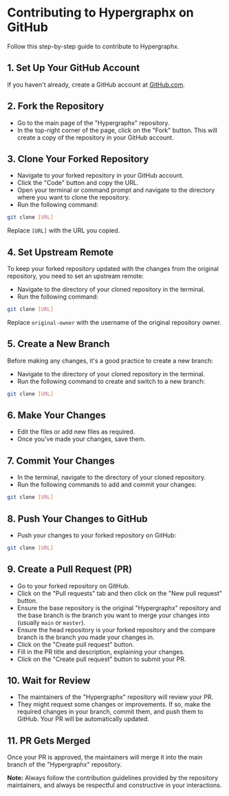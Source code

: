 # Contributing to Hypergraphx on GitHub

Follow this step-by-step guide to contribute to Hypergraphx.

## 1. Set Up Your GitHub Account
If you haven't already, create a GitHub account at [GitHub.com](https://github.com/).

## 2. Fork the Repository
- Go to the main page of the "Hypergraphx" repository.
- In the top-right corner of the page, click on the "Fork" button. This will create a copy of the repository in your GitHub account.

## 3. Clone Your Forked Repository
- Navigate to your forked repository in your GitHub account.
- Click the "Code" button and copy the URL.
- Open your terminal or command prompt and navigate to the directory where you want to clone the repository.
- Run the following command:

```bash
git clone [URL]
```

Replace `[URL]` with the URL you copied.

## 4. Set Upstream Remote
To keep your forked repository updated with the changes from the original repository, you need to set an upstream remote:
- Navigate to the directory of your cloned repository in the terminal.
- Run the following command:

```bash
git clone [URL]
```

Replace `original-owner` with the username of the original repository owner.

## 5. Create a New Branch
Before making any changes, it's a good practice to create a new branch:
- Navigate to the directory of your cloned repository in the terminal.
- Run the following command to create and switch to a new branch:

```bash
git clone [URL]
```

## 6. Make Your Changes
- Edit the files or add new files as required.
- Once you've made your changes, save them.

## 7. Commit Your Changes
- In the terminal, navigate to the directory of your cloned repository.
- Run the following commands to add and commit your changes:

```bash
git clone [URL]
```

## 8. Push Your Changes to GitHub
- Push your changes to your forked repository on GitHub:

```bash
git clone [URL]
```

## 9. Create a Pull Request (PR)
- Go to your forked repository on GitHub.
- Click on the "Pull requests" tab and then click on the "New pull request" button.
- Ensure the base repository is the original "Hypergraphx" repository and the base branch is the branch you want to merge your changes into (usually `main` or `master`).
- Ensure the head repository is your forked repository and the compare branch is the branch you made your changes in.
- Click on the "Create pull request" button.
- Fill in the PR title and description, explaining your changes.
- Click on the "Create pull request" button to submit your PR.

## 10. Wait for Review
- The maintainers of the "Hypergraphx" repository will review your PR.
- They might request some changes or improvements. If so, make the required changes in your branch, commit them, and push them to GitHub. Your PR will be automatically updated.

## 11. PR Gets Merged
Once your PR is approved, the maintainers will merge it into the main branch of the "Hypergraphx" repository.

**Note:** Always follow the contribution guidelines provided by the repository maintainers, and always be respectful and constructive in your interactions.

